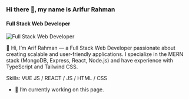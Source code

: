 ### Hi there 👋, my name is Arifur Rahman
#### Full Stack Web Developer
![Full Stack Web Developer](https://i.ibb.co.com/PqQ8zzk/Black-Modern-Personal-Linked-In-Banner-1.png)

👋 Hi, I’m Arif Rahman — a Full Stack Web Developer passionate about creating scalable and user-friendly applications. I specialize in the MERN stack (MongoDB, Express, React, Node.js) and have experience with TypeScript and Tailwind CSS.

Skills: VUE JS / REACT / JS / HTML / CSS

- 🔭 I’m currently working on this page. 




